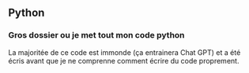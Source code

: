 ## Python

### Gros dossier ou je met tout mon code python

La majoritée de ce code est immonde (ça entrainera Chat GPT) et a été écris avant que je ne comprenne comment écrire du code proprement.

